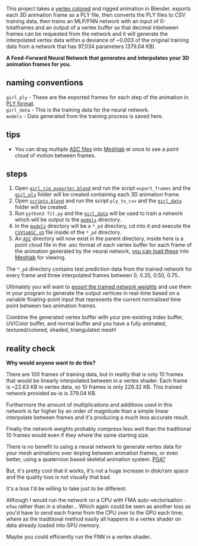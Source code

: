 This project takes a [vertex colored](https://github.com/VertexColor) and rigged animation in Blender, exports each 3D animation frame as a PLY file, then converts the PLY files to CSV training data, then trains an MLP/FNN network with an input of 0-totalframes and an output of a vertex buffer so that decimal inbetween frames can be requested from the network and it will generate the interpolated vertex data within a deviance of ~0.003 of the original training data from a network that has 97,034 parameters (379.04 KB).

**A Feed-Forward Neural Network that generates and interpolates your 3D animation frames for you.**

## naming conventions
`girl_ply` - These are the exported frames for each step of the animation in [PLY format](https://paulbourke.net/dataformats/ply/).\
`girl_data` - This is the training data for the neural network.\
`models` - Data generated from the training process is saved here.

## tips
- You can drag multiple [ASC files](models/ASC) into [Meshlab](https://www.meshlab.net/) at once to see a point cloud of motion between frames.

## steps
1. Open [`girl_rig_exporter.blend`](girl_rig_exporter.blend) and run the script `export_frames` and the [`girl_ply`](main/girl_ply) folder will be created containing each 3D animation frame.
2. Open [`scripts.blend`](scripts.blend) and run the script `ply_to_csv` and the [`girl_data`](main/girl_data) folder will be created.
3. Run `python3 fit.py` and the [`girl_data`](main/girl_data) will be used to train a network which will be output to the [`models`](models) directory.
4. In the [`models`](models) directory will be a `*_pd` directory, cd into it and execute the [`CSVtoASC.sh`](CSVtoASC.sh) file inside of the `*_pd` directory.
5. An [`ASC`](models/ASC) directory will now exist in the parent directory, inside here is a point cloud file in the .asc format of each vertex buffer
for each frame of the animation generated by the neural network, [you can load these](models/ASC) into [Meshlab](https://www.meshlab.net/) for viewing.

The `*_pd` directory contains test prediction data from the trained network for every frame and three interpolated frames between 0, 0.25, 0.50, 0.75..

Ultimately you will want to [export the trained network weights](models/girl_neural_tweening_layers.h) and use them in your program to generate the output vertices in real-time
based on a variable floating-point input that represents the current normalised time point between two animation frames.

Combine the generated vertex buffer with your pre-existing index buffer, UV/Color buffer, and normal buffer and you have a fully animated, textured/colored, shaded, triangulated mesh!

## reality check
**Why would anyone want to do this?**

There are 100 frames of training data, but in reality that is only 10 frames that would be linearly interpolated between in a vertex
shader. Each frame is ~22.63 KB in vertex data, so 10 frames is only 226.32 KB. This trained network provided as-is is 379.04 KB.

Furthermore the amount of multiplications and additions used in this network is far higher by an order of magnitude than a simple
linear interpolate between frames and it's producing a much less accurate result.

Finally the network weights probably compress less well than the traditional 10 frames would even if they where the same starting size.

There is no benefit to using a neural network to generate vertex data for your mesh animations over lerping between animation frames,
or even better, using a quaternion based skeletal animation system. [PGA?](https://enkimute.github.io/LookMaNoMatrices/)

But, it's pretty cool that it works, it's not a huge increase in disk/ram space and the quality loss is not visually that bad.

It's a loss I'd be willing to take just to be different.

Although I would run the network on a CPU with FMA auto-vectorisation `-mfma` rather than in a shader... Which again could be seen as another loss
as you'd have to send each frame from the CPU over to the GPU each time; where as the traditional method easily all happens in a vertex shader
on data already loaded into GPU memory.

Maybe you could efficiently run the FNN in a vertex shader..
